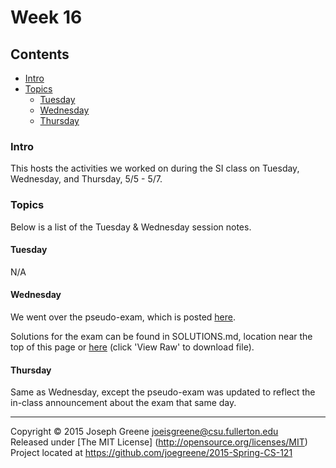 # Week 16

## Contents
- [Intro](#intro)
- [Topics](#topics)
  - [Tuesday](#tuesday)
  - [Wednesday](#wednesday)
  - [Thursday](#thursday)
  
### Intro

This hosts the activities we worked on during the SI class on Tuesday, Wednesday, and Thursday, 5/5 - 5/7.

### Topics

Below is a list of the Tuesday & Wednesday session notes. 

#### Tuesday
N/A

#### Wednesday
We went over the pseudo-exam, which is posted [here](cs121_pseudo_exam.docx).

Solutions for the exam can be found in SOLUTIONS.md, location near the top of this page or [here](SOLUTIONS.md) (click 'View Raw' to download file).

#### Thursday
Same as Wednesday, except the pseudo-exam was updated to reflect the in-class announcement about the exam that same day.

-------------------------------------------------------------------------------

Copyright &copy; 2015 Joseph Greene <joeisgreene@csu.fullerton.edu>  
Released under [The MIT License] (http://opensource.org/licenses/MIT)  
Project located at <https://github.com/joegreene/2015-Spring-CS-121>
